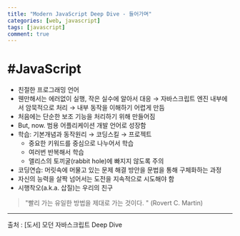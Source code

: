 ```yaml
---
title: "Modern JavaScript Deep Dive - 들어가며"
categories: [web, javascript]
tags: [javascript]
comment: true
---
```

# #JavaScript

- 친절한 프로그래밍 언어
- 웬만해서는 에러없이 실행, 작은 실수에 알아서 대응 → 자바스크립트 엔진 내부에서 암묵적으로 처리 → 내부 동작을 이해하기 어렵게 만듬
- 처음에는 단순한 보조 기능을 처리하기 위해 만들어짐
- But, now. 범용 어플리케이션 개발 언어로 성장함
- 학습: 기본개념과 동작원리 → 코딩스킬 → 프로젝트
    - 중요한 키워드를 중심으로 나누어서 학습
    - 여러번 반복해서 학습
    - 앨리스의 토끼굴(rabbit hole)에 빠지지 않도록 주의
- 코딩연습: 머릿속에 머물고 있는 문제 해결 방안을 문법을 통해 구체화하는 과정
- 자신의 능력을 살짝 넘어서는 도전을 지속적으로 시도해야 함
- 시행착오(a.k.a. 삽질)는 우리의 친구

> "빨리 가는 유일한 방법을 제대로 가는 것이다. "
(Rovert C. Martin)

---

출처 : [도서] 모던 자바스크립트 Deep Dive